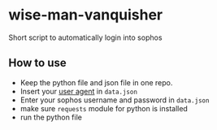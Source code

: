# wise-man-vanquisher
Short script to automatically login into sophos

How to use
---
- Keep the python file and json file in one repo.
- Insert your [user agent](https://developers.whatismybrowser.com/useragents/parse/#parse-useragent) in `data.json`
- Enter your sophos username and password in `data.json`
- make sure `requests` module for python is installed
- run the python file
